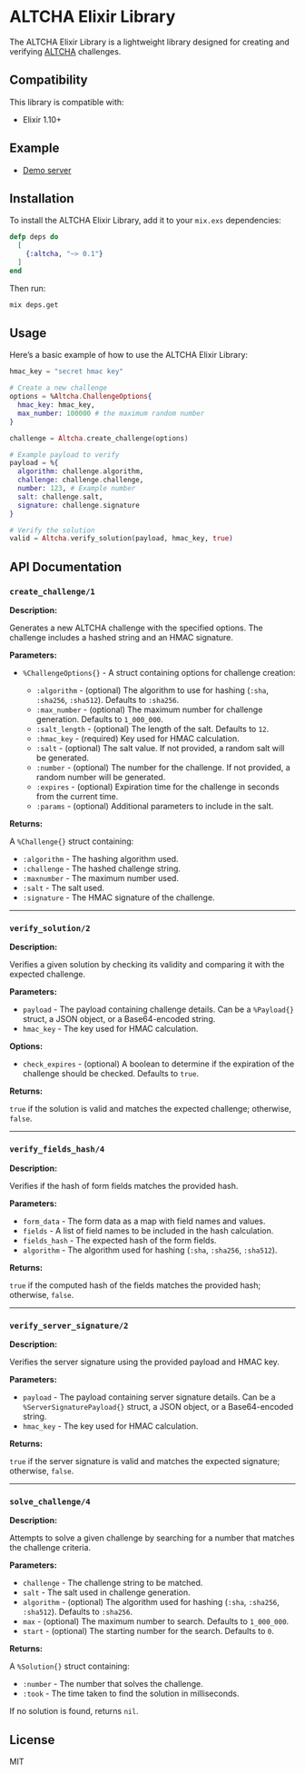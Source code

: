 # ALTCHA Elixir Library

The ALTCHA Elixir Library is a lightweight library designed for creating and verifying [ALTCHA](https://altcha.org) challenges.

## Compatibility

This library is compatible with:

- Elixir 1.10+

## Example

- [Demo server](https://github.com/altcha-org/altcha-starter-ex)

## Installation

To install the ALTCHA Elixir Library, add it to your `mix.exs` dependencies:

```elixir
defp deps do
  [
    {:altcha, "~> 0.1"}
  ]
end
```

Then run:

```sh
mix deps.get
```

## Usage

Here’s a basic example of how to use the ALTCHA Elixir Library:

```elixir
hmac_key = "secret hmac key"

# Create a new challenge
options = %Altcha.ChallengeOptions{
  hmac_key: hmac_key,
  max_number: 100000 # the maximum random number
}

challenge = Altcha.create_challenge(options)

# Example payload to verify
payload = %{
  algorithm: challenge.algorithm,
  challenge: challenge.challenge,
  number: 123, # Example number
  salt: challenge.salt,
  signature: challenge.signature
}

# Verify the solution
valid = Altcha.verify_solution(payload, hmac_key, true)
```

## API Documentation

### `create_challenge/1`

**Description:**

Generates a new ALTCHA challenge with the specified options. The challenge includes a hashed string and an HMAC signature.

**Parameters:**

- `%ChallengeOptions{}` - A struct containing options for challenge creation:

  - `:algorithm` - (optional) The algorithm to use for hashing (`:sha`, `:sha256`, `:sha512`). Defaults to `:sha256`.
  - `:max_number` - (optional) The maximum number for challenge generation. Defaults to `1_000_000`.
  - `:salt_length` - (optional) The length of the salt. Defaults to `12`.
  - `:hmac_key` - (required) Key used for HMAC calculation.
  - `:salt` - (optional) The salt value. If not provided, a random salt will be generated.
  - `:number` - (optional) The number for the challenge. If not provided, a random number will be generated.
  - `:expires` - (optional) Expiration time for the challenge in seconds from the current time.
  - `:params` - (optional) Additional parameters to include in the salt.

**Returns:**

A `%Challenge{}` struct containing:

- `:algorithm` - The hashing algorithm used.
- `:challenge` - The hashed challenge string.
- `:maxnumber` - The maximum number used.
- `:salt` - The salt used.
- `:signature` - The HMAC signature of the challenge.

---

### `verify_solution/2`

**Description:**

Verifies a given solution by checking its validity and comparing it with the expected challenge.

**Parameters:**

- `payload` - The payload containing challenge details. Can be a `%Payload{}` struct, a JSON object, or a Base64-encoded string.
- `hmac_key` - The key used for HMAC calculation.

**Options:**

- `check_expires` - (optional) A boolean to determine if the expiration of the challenge should be checked. Defaults to `true`.

**Returns:**

`true` if the solution is valid and matches the expected challenge; otherwise, `false`.

---

### `verify_fields_hash/4`

**Description:**

Verifies if the hash of form fields matches the provided hash.

**Parameters:**

- `form_data` - The form data as a map with field names and values.
- `fields` - A list of field names to be included in the hash calculation.
- `fields_hash` - The expected hash of the form fields.
- `algorithm` - The algorithm used for hashing (`:sha`, `:sha256`, `:sha512`).

**Returns:**

`true` if the computed hash of the fields matches the provided hash; otherwise, `false`.

---

### `verify_server_signature/2`

**Description:**

Verifies the server signature using the provided payload and HMAC key.

**Parameters:**

- `payload` - The payload containing server signature details. Can be a `%ServerSignaturePayload{}` struct, a JSON object, or a Base64-encoded string.
- `hmac_key` - The key used for HMAC calculation.

**Returns:**

`true` if the server signature is valid and matches the expected signature; otherwise, `false`.

---

### `solve_challenge/4`

**Description:**

Attempts to solve a given challenge by searching for a number that matches the challenge criteria.

**Parameters:**

- `challenge` - The challenge string to be matched.
- `salt` - The salt used in challenge generation.
- `algorithm` - (optional) The algorithm used for hashing (`:sha`, `:sha256`, `:sha512`). Defaults to `:sha256`.
- `max` - (optional) The maximum number to search. Defaults to `1_000_000`.
- `start` - (optional) The starting number for the search. Defaults to `0`.

**Returns:**

A `%Solution{}` struct containing:

- `:number` - The number that solves the challenge.
- `:took` - The time taken to find the solution in milliseconds.

If no solution is found, returns `nil`.


## License

MIT
